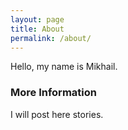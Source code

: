 ```yaml
---
layout: page
title: About
permalink: /about/
---
```


Hello, my name is Mikhail.

### More Information

I will post here stories.



